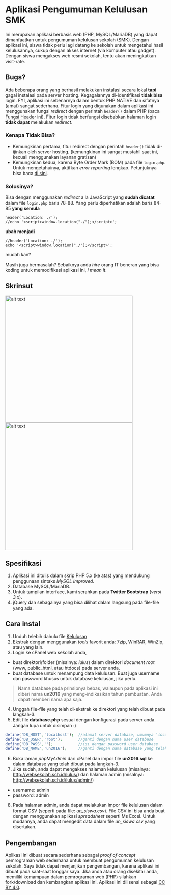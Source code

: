 # Aplikasi Pengumuman Kelulusan SMK
Ini merupakan aplikasi berbasis web (PHP, MySQL/MariaDB) yang dapat dimanfaatkan untuk pengumuman kelulusan sekolah (SMK). Dengan aplikasi ini, siswa tidak perlu lagi datang ke sekolah untuk mengetahui hasil kelulusannya, cukup dengan akses internet (via komputer atau gadget). Dengan siswa mengakses web resmi sekolah, tentu akan meningkatkan visit-rate.

## Bugs?

Ada beberapa orang yang berhasil melakukan instalasi secara lokal **tapi** gagal instalasi pada server hosting. Kegagalannya di-identifikasi **tidak bisa** login. FYI, aplikasi ini sebenarnya dalam bentuk PHP NATIVE dan sifatnya (amat) sangat sederhana. Fitur login yang digunakan dalam aplikasi ini menggunakan fungsi *redirect* dengan perintah ``header()`` dalam PHP (baca [Fungsi Header](https://www.php.net/manual/en/function.header.php) ini). Fitur login tidak berfungsi disebabkan halaman login **tidak dapat** melakukan *redirect*.

### Kenapa Tidak Bisa?
* Kemungkinan pertama, fitur redirect dengan perintah ``header()`` tidak di-ijinkan oleh server hosting. (kemungkinan ini sangat mustahil saat ini, kecuali menggunakan layanan gratisan)
* Kemungkinan kedua, karena Byte Order Mark (BOM) pada file ``login.php``. Untuk mengetahuinya, aktifkan *error reporting* lengkap. Petunjuknya bisa baca [di sini](https://www.php.net/manual/en/function.error-reporting.php).

### Solusinya?
Bisa dengan menggunakan *redirect* a la JavaScript yang **sudah dicatat** dalam file ``login.php`` baris 78-88. Yang perlu diperhatikan adalah baris 84-85 **yang semula**
```
header('Location: ./');
//echo '<script>window.location("./");</script>';
```
**ubah menjadi**
```
//header('Location: ./');
echo '<script>window.location("./");</script>';
```
mudah kan?

Masih juga bermasalah? Sebaiknya anda *hire* orang IT beneran yang bisa koding untuk memodifikasi aplikasi ini, *i mean it*.

## Skrinsut

<img src="https://github.com/slametbsan/kelulusan/blob/kelulusan/screenshot1.png" alt="alt text" width="400">
<img src="https://github.com/slametbsan/kelulusan/blob/kelulusan/screenshot2.png" alt="alt text" width="400">

## Spesifikasi
1. Aplikasi ini ditulis dalam skrip PHP 5.x (ke atas) yang mendukung penggunaan sintaks _MySQL Improved_.
2. Database MySQL/MariaDB. 
3. Untuk tampilan interface, kami serahkan pada **Twitter Bootstrap** (*versi 3.x*).
4. jQuery dan sebagainya yang bisa dilihat dalam langsung pada file-file yang ada.

## Cara instal
1. Unduh telebih dahulu file [Kelulusan](https://github.com/slametbsan/kelulusan/archive/kelulusan.zip)
2. Ekstrak dengan menggunakan _tools_ favorit anda: 7zip, WinRAR, WinZip, atau yang lain.
3. Login ke cPanel web sekolah anda, 
  * buat direktori/folder (misalnya: *lulus*) dalam direktori _document root_ (www, public_html, atau htdocs) pada server anda.
  * buat database untuk menampung data kelulusan. Buat juga username dan password khusus untuk database kelulusan, jika perlu.
> Nama database pada prinsipnya bebas, walaupun pada aplikasi ini diberi nama **un2016** yang meng-indikasikan tahun pembuatan. Anda dapat memberi nama apa saja.
4. Unggah file-file yang telah di-ekstrak ke direktori yang telah dibuat pada langkah-3.
5. Edit file **database.php** sesuai dengan konfigurasi pada server anda. Jangan lupa untuk disimpan :)
```php
define('DB_HOST','localhost');  //alamat server database, umumnya 'localhost'
define('DB_USER','root');       //ganti dengan nama user database
define('DB_PASS','');           //isi dengan password user database
define('DB_NAME','un2016');     //ganti dengan nama database yang telah dibuat
```
6. Buka laman *phpMyAdmin* dari cPanel dan impor file **un2016.sql** ke dalam database yang telah dibuat pada langkah-3.
7. Jika sudah, anda dapat mengakses halaman kelulusan (misalnya: http://websekolah.sch.id/lulus/) dan halaman admin (misalnya: http://websekolah.sch.id/lulus/admin/)
  * username: admin
  * password: admin
8. Pada halaman admin, anda dapat melakukan impor file kelulusan dalam format CSV (seperti pada file: *un_siswa.csv*). File CSV ini bisa anda buat dengan menggunakan aplikasi _spreadsheet_ seperti Ms Excel. Untuk mudahnya, anda dapat mengedit data dalam file *un_siswa.csv* yang disertakan.

## Pengembangan
Aplikasi ini dibuat secara sederhana sebagai *proof of concept* pemrograman web sederhana untuk membuat pengumuman kelulusan sekolah. Saya tidak dapat menjanjikan pengembangan, karena aplikasi ini dibuat pada saat-saat longgar saya. Jika anda atau orang disekitar anda, memiliki kemampuan dalam pemrograman web (PHP) silahkan fork/download dan kembangkan aplikasi ini.
Aplikasi ini dilisensi sebagai [CC BY 4.0](https://creativecommons.org/licenses/by/4.0/deed.id).
